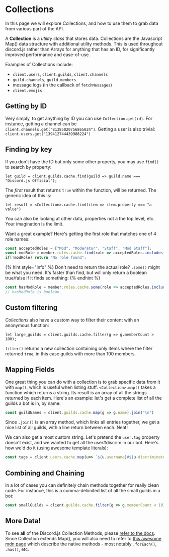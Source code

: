 # Collections

In this page we will explore Collections, and how to use them to grab data from various part of the API.

A **Collection** is a _utility class_ that stores data. Collections are the Javascript Map\(\) data structure with additional utility methods. This is used throughout discord.js rather than Arrays for anything that has an ID, for significantly improved performance and ease-of-use.

Examples of Collections include:

* `client.users`, `client.guilds`, `client.channels`
* `guild.channels`, `guild.members`
* message logs \(in the callback of `fetchMessages`\)
* `client.emojis`

## Getting by ID

Very simply, to get anything by ID you can use `Collection.get(id)`. For instance, getting a channel can be `client.channels.get("81385020756865024")`. Getting a user is also trivial: `client.users.get("139412744439988224")`

## Finding by key

If you don't have the ID but only some other property, you may use `find()` to search by property:

`let guild = client.guilds.cache.find(guild => guild.name === "Discord.js Official");`

The _first_ result that returns `true` within the function, will be returned. The generic idea of this is:

`let result = <Collection>.cache.find(item => item.property === "a value")`

You can also be looking at other data, properties not a the top level, etc. Your imagination is the limit.

Want a great example? Here's getting the first role that matches one of 4 role names:

```javascript
const acceptedRoles = ["Mod", "Moderator", "Staff", "Mod Staff"];
const modRole = member.roles.cache.find(role => acceptedRoles.includes(role.name));
if(!modRole) return "No role found";
```

{% hint style="info" %}
Don't need to return the actual role? `.some()` might be what you need. It's faster than find, but will only return a boolean true/false if it finds something:
{% endhint %}

```javascript
const hasModRole = member.roles.cache.some(role => acceptedRoles.includes(role.name));
// hasModRole is boolean.
```

## Custom filtering

_Collections_ also have a custom way to filter their content with an anonymous function:

`let large_guilds = client.guilds.cache.filter(g => g.memberCount > 100);`

`filter()` returns a new collection containing only items where the filter returned `true`, in this case guilds with more than 100 members.

## Mapping Fields

One great thing you can do with a collection is to grab specific data from it with `map()`, which is useful when listing stuff. `<Collection>.map()` takes a function which returns a string. Its result is an array of all the strings returned by each item. Here's an example: let's get a complete list of all the guilds a bot is in, by name:

```javascript
const guildNames = client.guilds.cache.map(g => g.name).join("\n")
```

Since `.join()` is an array method, which links all entries together, we get a nice list of all guilds, with a line return between each. Neat!

We can also get a most custom string. Let's pretend the `user.tag` property doesn't exist, and we wanted to get all the user\#discrim in our bot. Here's how we'd do it \(using awesome template literals\):

```javascript
const tags = client.users.cache.map(u=> `${u.username}#${u.discriminator}`).join(", ");
```

## Combining and Chaining

In a lot of cases you can definitely chain methods together for really clean code. For instance, this is a comma-delimited list of all the small guilds in a bot:

```javascript
const smallGuilds = client.guilds.cache.filter(g => g.memberCount < 10).map(g => g.name).join("\n");
```

## More Data!

To see **all** of the Discord.js Collection Methods, please [refer to the docs](https://discord.js.org/#/docs/main/stable/class/Collection). Since Collection extends Map\(\), you will also need to refer to [this awesome mdn page](https://developer.mozilla.org/en/docs/Web/JavaScript/Reference/Global_Objects/Map) which describe the native methods - most notably `.forEach()`, `.has()`, etc.

